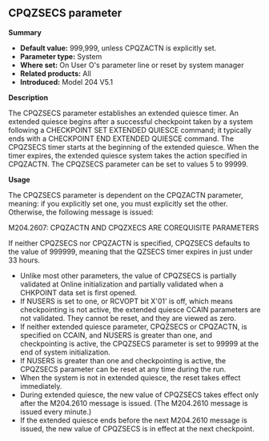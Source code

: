 ## CPQZSECS parameter

**Summary**

* **Default value:** 999,999, unless CPQZACTN is explicitly set.
* **Parameter type:** System
* **Where set:** On User O's parameter line or reset by system manager
* **Related products:** All
* **Introduced:** Model 204 V5.1

**Description**

The CPQZSECS parameter establishes an extended quiesce timer. An extended quiesce begins after a successful checkpoint taken by a system following a CHECKPOINT SET EXTENDED QUIESCE command; it typically ends with a CHECKPOINT END EXTENDED QUIESCE command. The CPQZSECS timer starts at the beginning of the extended quiesce. When the timer expires, the extended quiesce system takes the action specified in CPQZACTN. The CPQZSECS parameter can be set to values 5 to 99999.

**Usage**

The CPQZSECS parameter is dependent on the CPQZACTN parameter, meaning: if you explicitly set one, you must explicitly set the other. Otherwise, the following message is issued:

M204.2607: CPQZACTN AND CPQZXECS ARE COREQUISITE PARAMETERS

If neither CPQZSECS nor CPQZACTN is specified, CPQZSECS defaults to the value of 999999, meaning that the QZSECS timer expires in just under 33 hours.

* Unlike most other parameters, the value of CPQZSECS is partially validated at Online initialization and partially validated when a CHKPOINT data set is first opened.
* If NUSERS is set to one, or RCVOPT bit X'01' is off, which means checkpointing is not active, the extended quiesce CCAIN parameters are not validated. They cannot be reset, and they are viewed as zero.
* If neither extended quiesce parameter, CPQZSECS or CPQZACTN, is specified on CCAIN, and NUSERS is greater than one, and checkpointing is active, the CPQZSECS parameter is set to 99999 at the end of system initialization.
* If NUSERS is greater than one and checkpointing is active, the CPQZSECS parameter can be reset at any time during the run.
* When the system is not in extended quiesce, the reset takes effect immediately.
* During extended quiesce, the new value of CPQZSECS takes effect only after the M204.2610 message is issued. (The M204.2610 message is issued every minute.)
* If the extended quiesce ends before the next M204.2610 message is issued, the new value of CPQZSECS is in effect at the next checkpoint.

